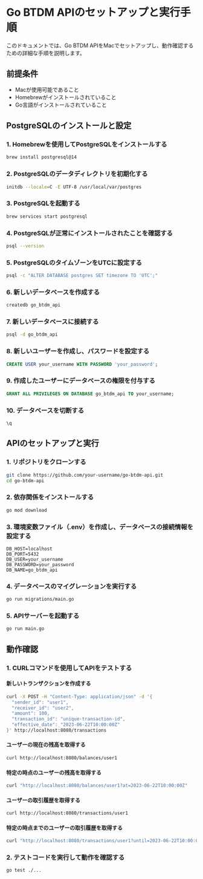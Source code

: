 # Go BTDM APIのセットアップと実行手順

このドキュメントでは、Go BTDM APIをMacでセットアップし、動作確認するための詳細な手順を説明します。

## 前提条件

- Macが使用可能であること
- Homebrewがインストールされていること
- Go言語がインストールされていること

## PostgreSQLのインストールと設定

### 1. Homebrewを使用してPostgreSQLをインストールする

```bash
brew install postgresql@14
```

### 2. PostgreSQLのデータディレクトリを初期化する

```bash
initdb --locale=C -E UTF-8 /usr/local/var/postgres
```

### 3. PostgreSQLを起動する

```bash
brew services start postgresql
```

### 4. PostgreSQLが正常にインストールされたことを確認する

```bash
psql --version
```

### 5. PostgreSQLのタイムゾーンをUTCに設定する

```bash
psql -c "ALTER DATABASE postgres SET timezone TO 'UTC';"
```

### 6. 新しいデータベースを作成する

```bash
createdb go_btdm_api
```

### 7. 新しいデータベースに接続する

```bash
psql -d go_btdm_api
```

### 8. 新しいユーザーを作成し、パスワードを設定する

```sql
CREATE USER your_username WITH PASSWORD 'your_password';
```

### 9. 作成したユーザーにデータベースの権限を付与する

```sql
GRANT ALL PRIVILEGES ON DATABASE go_btdm_api TO your_username;
```

### 10. データベースを切断する

```
\q
```

## APIのセットアップと実行

### 1. リポジトリをクローンする

```bash
git clone https://github.com/your-username/go-btdm-api.git
cd go-btdm-api
```

### 2. 依存関係をインストールする

```bash
go mod download
```

### 3. 環境変数ファイル（.env）を作成し、データベースの接続情報を設定する

```
DB_HOST=localhost
DB_PORT=5432
DB_USER=your_username
DB_PASSWORD=your_password
DB_NAME=go_btdm_api
```

### 4. データベースのマイグレーションを実行する

```bash
go run migrations/main.go
```

### 5. APIサーバーを起動する

```bash
go run main.go
```

## 動作確認

### 1. CURLコマンドを使用してAPIをテストする

#### 新しいトランザクションを作成する

```bash
curl -X POST -H "Content-Type: application/json" -d '{
  "sender_id": "user1",
  "receiver_id": "user2",
  "amount": 100,
  "transaction_id": "unique-transaction-id",
  "effective_date": "2023-06-22T10:00:00Z"
}' http://localhost:8080/transactions
```

#### ユーザーの現在の残高を取得する

```bash
curl http://localhost:8080/balances/user1
```

#### 特定の時点のユーザーの残高を取得する

```bash
curl "http://localhost:8080/balances/user1?at=2023-06-22T10:00:00Z"
```

#### ユーザーの取引履歴を取得する

```bash
curl http://localhost:8080/transactions/user1
```

#### 特定の時点までのユーザーの取引履歴を取得する

```bash
curl "http://localhost:8080/transactions/user1?until=2023-06-22T10:00:00Z"
```

### 2. テストコードを実行して動作を確認する

```bash
go test ./...
```